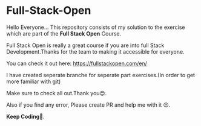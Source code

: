 # Full-Stack-Open

Hello Everyone... This repository consists of my solution to the exercise which are part of the **Full Stack Open** Course.

Full Stack Open is really a great course if you are into full Stack Development.Thanks for the team to making it accessible for everyone. 

You can check it out here: https://fullstackopen.com/en/

I have created seperate branche for seperate part exercises.(In order to get more familiar with git)

Make sure to check all out.Thank you:blush:.

Also if you find any error, Please create PR and help me with it :heart_eyes:.

**Keep Coding**:raised_hands:.
